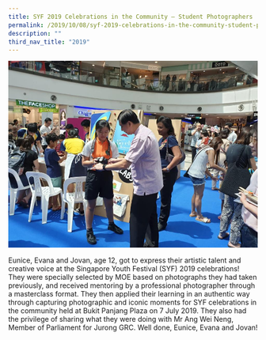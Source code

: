 ```yaml
---
title: SYF 2019 Celebrations in the Community – Student Photographers
permalink: /2019/10/08/syf-2019-celebrations-in-the-community-student-photographers/
description: ""
third_nav_title: "2019"
---
```

<img src="/images/1syf.jpg">
<p>Eunice, Evana and Jovan, age 12, got to express their artistic talent and creative voice at the Singapore Youth Festival (SYF) 2019 celebrations! They were specially selected by MOE based on photographs they had taken previously, and received mentoring by a professional photographer through a masterclass format. They then applied their learning in an authentic way through capturing photographic and iconic moments for SYF celebrations in the community held at Bukit Panjang Plaza on&nbsp;7 July 2019. They also had the privilege of sharing what they were doing with Mr Ang Wei Neng, Member of Parliament for Jurong GRC. Well done, Eunice, Evana and Jovan!</p>
